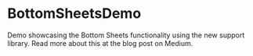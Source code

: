 # BottomSheetsDemo
Demo showcasing the Bottom Sheets functionality using the new support library. Read more about this at the blog post on Medium.
